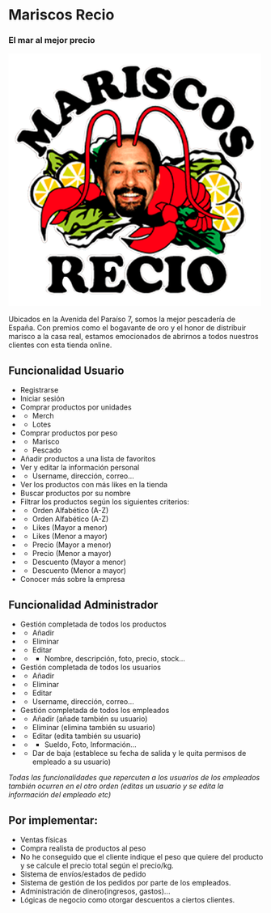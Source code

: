 # Mariscos Recio
### El mar al mejor precio

![Logo Mariscos Recio](/BrunoDelgadoHerreroProyecto/src/main/resources/static/img/logo.png)

Ubicados en la Avenida del Paraíso 7, somos la mejor pescadería de España. Con premios como el bogavante de oro y el honor de distribuir marisco a la casa real, estamos emocionados de abrirnos a todos nuestros clientes con esta tienda online.

## Funcionalidad Usuario
- Registrarse
- Iniciar sesión
- Comprar productos por unidades
- - Merch
- - Lotes
- Comprar productos por peso
- - Marisco
- - Pescado
- Añadir productos a una lista de favoritos
- Ver y editar la información personal
- - Username, dirección, correo...
- Ver los productos con más likes en la tienda
- Buscar productos por su nombre
- Filtrar los productos según los siguientes criterios:
- - Orden Alfabético (A-Z)
- - Orden Alfabético (A-Z)
- - Likes (Mayor a menor)
- - Likes (Menor a mayor)
- - Precio (Mayor a menor)
- - Precio (Menor a mayor)
- - Descuento (Mayor a menor)
- - Descuento (Menor a mayor)
- Conocer más sobre la empresa


## Funcionalidad Administrador

- Gestión completada de todos los productos
- - Añadir
- - Eliminar
- - Editar
- - - Nombre, descripción, foto, precio, stock...
- Gestión completada de todos los usuarios
- - Añadir
- - Eliminar
- - Editar
-  - Username, dirección, correo...
- Gestión completada de todos los empleados
- - Añadir (añade también su usuario)
- - Eliminar (elimina también su usuario)
- - Editar (edita también su usuario)
- - - Sueldo, Foto, Información...
- - Dar de baja (establece su fecha de salida y le quita permisos de empleado a su usuario)

*Todas las funcionalidades que repercuten a los usuarios de los empleados también ocurren en el otro orden (editas un usuario y se edita la información del empleado etc)*

## Por implementar:
- Ventas físicas
- Compra realista de productos al peso
- No he conseguido que el cliente indique el peso que quiere del producto y se calcule el precio total según el precio/kg.
- Sistema de envíos/estados de pedido
- Sistema de gestión de los pedidos por parte de los empleados.
- Administración de dinero(ingresos, gastos)...
- Lógicas de negocio como otorgar descuentos a ciertos clientes.
